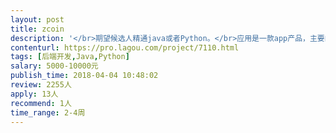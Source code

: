 ```yaml
---                
layout: post       
title: zcoin           
description: '</br>期望候选人精通java或者Python。</br>应用是一款app产品，主要的功能是计步，兑换物品。</br>主要的模块：</br>1、计步，步数转化；</br>2、商城（简易）无物流，支付</br>3、等级，简单规则</br>'     
contenturl: https://pro.lagou.com/project/7110.html      
tags: [后端开发,Java,Python]            
salary: 5000-10000元          
publish_time: 2018-04-04 10:48:02         
review: 2255人                   
apply: 13人                   
recommend: 1人                   
time_range: 2-4周              
---                 
```

